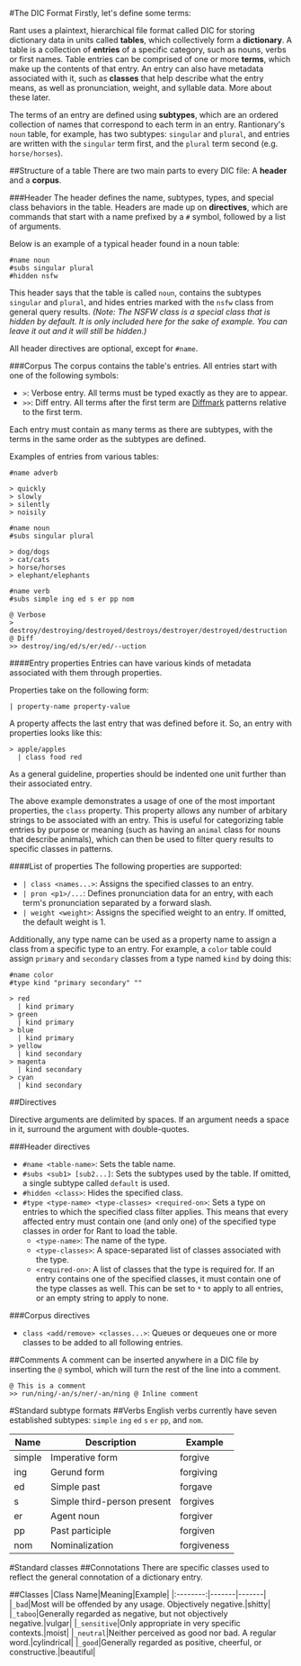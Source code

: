 #The DIC Format
Firstly, let's define some terms:

Rant uses a plaintext, hierarchical file format called DIC for storing dictionary data in units called **tables**, which collectively form a **dictionary**. A table is a collection of **entries** of a specific category, such as nouns, verbs or first names. Table entries can be comprised of one or more **terms**, which make up the contents of that entry. An entry can also have metadata associated with it, such as **classes** that help describe what the entry means, as well as pronunciation, weight, and syllable data. More about these later.

The terms of an entry are defined using **subtypes**, which are an ordered collection of names that correspond to each term in an entry. Rantionary's `noun` table, for example, has two subtypes: `singular` and `plural`, and entries are written with the `singular` term first, and the `plural` term second (e.g. `horse/horses`).

##Structure of a table
There are two main parts to every DIC file: A **header** and a **corpus**.

###Header
The header defines the name, subtypes, types, and special class behaviors in the table. Headers are made up on **directives**, which are commands that start with a name prefixed by a `#` symbol, followed by a list of arguments.

Below is an example of a typical header found in a noun table:
```
#name noun
#subs singular plural
#hidden nsfw
```
This header says that the table is called `noun`, contains the subtypes `singular` and `plural`, and hides entries marked with the `nsfw` class from general query results. *(Note: The NSFW class is a special class that is hidden by default. It is only included here for the sake of example. You can leave it out and it will still be hidden.)*

All header directives are optional, except for `#name`.

###Corpus
The corpus contains the table's entries. All entries start with one of the following symbols:
* `>`: Verbose entry. All terms must be typed exactly as they are to appear.
* `>>`: Diff entry. All terms after the first term are [Diffmark](http://github.com/TheBerkin/Diffmark) patterns relative to the first term.

Each entry must contain as many terms as there are subtypes, with the terms in the same order as the subtypes are defined.

Examples of entries from various tables:
```
#name adverb

> quickly
> slowly
> silently
> noisily
```
```
#name noun
#subs singular plural

> dog/dogs
> cat/cats
> horse/horses
> elephant/elephants
```
```
#name verb
#subs simple ing ed s er pp nom

@ Verbose
> destroy/destroying/destroyed/destroys/destroyer/destroyed/destruction
@ Diff
>> destroy/ing/ed/s/er/ed/--uction
```

####Entry properties
Entries can have various kinds of metadata associated with them through properties.

Properties take on the following form:
```
| property-name property-value
```
A property affects the last entry that was defined before it. So, an entry with properties looks like this:
```
> apple/apples
  | class food red
```
As a general guideline, properties should be indented one unit further than their associated entry.

The above example demonstrates a usage of one of the most important properties, the `class` property. This property allows any number of arbitary strings to be associated with an entry. This is useful for categorizing table entries by purpose or meaning (such as having an `animal` class for nouns that describe animals), which can then be used to filter query results to specific classes in patterns.

####List of properties
The following properties are supported:
* `| class <names...>`: Assigns the specified classes to an entry.
* `| pron <p1>/...`: Defines pronunciation data for an entry, with each term's pronunciation separated by a forward slash.
* `| weight <weight>`: Assigns the specified weight to an entry. If omitted, the default weight is 1.

Additionally, any type name can be used as a property name to assign a class from a specific type to an entry.
For example, a `color` table could assign `primary` and `secondary` classes from a type named `kind` by doing this:
```
#name color
#type kind "primary secondary" ""

> red
  | kind primary
> green
  | kind primary
> blue
  | kind primary
> yellow
  | kind secondary
> magenta
  | kind secondary
> cyan
  | kind secondary
```

##Directives

Directive arguments are delimited by spaces. If an argument needs a space in it, surround the argument with double-quotes.

###Header directives
* `#name <table-name>`: Sets the table name.
* `#subs <sub1> [sub2...]`: Sets the subtypes used by the table. If omitted, a single subtype called `default` is used.
* `#hidden <class>`: Hides the specified class. 
* `#type <type-name> <type-classes> <required-on>`: Sets a type on entries to which the specified class filter applies. This means that every affected entry must contain one (and only one) of the specified type classes in order for Rant to load the table.
  * `<type-name>`: The name of the type.
  * `<type-classes>`: A space-separated list of classes associated with the type.
  * `<required-on>`: A list of classes that the type is required for. If an entry contains one of the specified classes, it must contain one of the type classes as well. This can be set to `*` to apply to all entries, or an empty string to apply to none.

###Corpus directives
* `class <add/remove> <classes...>`: Queues or dequeues one or more classes to be added to all following entries.

##Comments
A comment can be inserted anywhere in a DIC file by inserting the `@` symbol, which will turn the rest of the line into a comment.
```
@ This is a comment
>> run/ning/-an/s/ner/-an/ning @ Inline comment
```

#Standard subtype formats
##Verbs
English verbs currently have seven established subtypes: `simple` `ing` `ed` `s` `er` `pp`, and `nom`.

|Name|Description|Example|
|---|---|---|
|simple|Imperative form|forgive|
|ing|Gerund form|forgiving|
|ed|Simple past|forgave|
|s|Simple third-person present|forgives|
|er|Agent noun|forgiver|
|pp|Past participle|forgiven|
|nom|Nominalization|forgiveness|

#Standard classes
##Connotations
There are specific classes used to reflect the general connotation of a dictionary entry.

##Classes
|Class Name|Meaning|Example|
|:--------:|-------|-------|
|`_bad`|Most will be offended by any usage. Objectively negative.|shitty|
|`_taboo`|Generally regarded as negative, but not objectively negative.|vulgar|
|`_sensitive`|Only appropriate in very specific contexts.|moist|
|`_neutral`|Neither perceived as good nor bad. A regular word.|cylindrical|
|`_good`|Generally regarded as positive, cheerful, or constructive.|beautiful|
